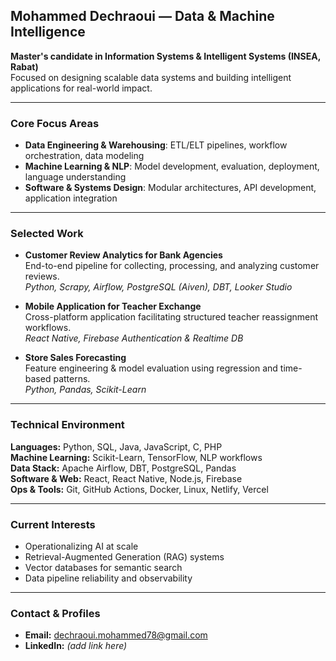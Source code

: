 ## Mohammed Dechraoui — Data & Machine Intelligence

**Master's candidate in Information Systems & Intelligent Systems (INSEA, Rabat)**  
Focused on designing scalable data systems and building intelligent applications for real-world impact.

---

### Core Focus Areas
- **Data Engineering & Warehousing**: ETL/ELT pipelines, workflow orchestration, data modeling
- **Machine Learning & NLP**: Model development, evaluation, deployment, language understanding
- **Software & Systems Design**: Modular architectures, API development, application integration

---

### Selected Work
- **Customer Review Analytics for Bank Agencies**  
  End-to-end pipeline for collecting, processing, and analyzing customer reviews.  
  _Python, Scrapy, Airflow, PostgreSQL (Aiven), DBT, Looker Studio_

- **Mobile Application for Teacher Exchange**  
  Cross-platform application facilitating structured teacher reassignment workflows.  
  _React Native, Firebase Authentication & Realtime DB_

- **Store Sales Forecasting**  
  Feature engineering & model evaluation using regression and time-based patterns.  
  _Python, Pandas, Scikit-Learn_

---

### Technical Environment
**Languages:** Python, SQL, Java, JavaScript, C, PHP  
**Machine Learning:** Scikit-Learn, TensorFlow, NLP workflows  
**Data Stack:** Apache Airflow, DBT, PostgreSQL, Pandas  
**Software & Web:** React, React Native, Node.js, Firebase  
**Ops & Tools:** Git, GitHub Actions, Docker, Linux, Netlify, Vercel

---

### Current Interests
- Operationalizing AI at scale
- Retrieval-Augmented Generation (RAG) systems
- Vector databases for semantic search
- Data pipeline reliability and observability

---

### Contact & Profiles
- **Email:** dechraoui.mohammed78@gmail.com  
- **LinkedIn:** *(add link here)*  
